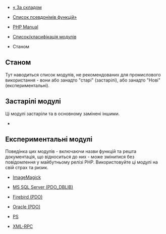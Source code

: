 - [« За складом](extensions.membership.md)
- [Список псевдонімів функцій»](aliases.md)

- [PHP Manual](index.md)
- [Список/класифікація модулів](extensions.md)
-   Станом

## Станом

Тут наводиться список модулів, не рекомендованих для промислового
використання - вони або занадто "старі" (застарілі), або занадто
"Нові" (експериментальні).

## Застарілі модулі

Ці модулі застаріли та в основному замінені іншими.

-

## Експериментальні модулі

Поведінка цих модулів - включаючи назви функцій та решта
документація, що відноситься до них - може змінитися без повідомлення у
майбутньому релізі PHP. Використовуйте ці модулі на свій страх та ризик.

- [ImageMagick](book.imagick.md)

- [MS SQL Server (PDO_DBLIB)](ref.pdo-dblib.md)

- [Firebird (PDO)](ref.pdo-firebird.md)

- [Oracle (PDO)](ref.pdo-oci.md)

- [PS](book.ps.md)

- [XML-RPC](book.xmlrpc.md)
